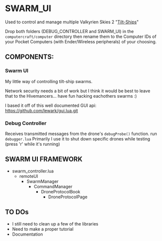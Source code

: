 # SWARM_UI

Used to control and manage multiple Valkyrien Skies 2 "[Tilt-Ships](https://github.com/19PHOBOSS98/TILT-SHIP-LIBRARY-FOR-VALKYRIEN-SKIES-2-AND-COMPUTERCRAFT)"


Drop both folders (DEBUG_CONTROLLER and SWARM_UI) in the `computercraft/computer` directory then rename them to the Computer IDs of your Pocket Computers (with Ender/Wireless peripherals) of your choosing.

## COMPONENTS:

### Swarm UI
My little way of controlling tilt-ship swarms.

Network security needs a bit of work but I think it would be best to leave that to the Hivemancers... have fun hacking eachothers swarms :)

I based it off of this well documented GUI api:
https://github.com/lewark/gui.lua.git

### Debug Controller
Receives transmitted messages from the drone's `debugProbe()` function. 
run `debugger.lua`
Primarily I use it to shut down specific drones while testing (press 'r' while it's running)


## SWARM UI FRAMEWORK
* swarm_controller.lua
  * remoteUI
    * SwarmManager
      * CommandManager
        * DroneProtocolBook
          * DroneProtocolPage


## TO DOs
+ I still need to clean up a few of the libraries
+ Need to make a proper tutorial
+ Documentation

